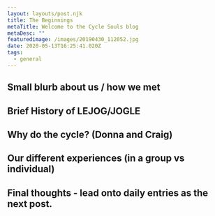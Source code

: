 ```yaml
---
layout: layouts/post.njk
title: The Beginnings
metaTitle: Welcome to the Cycle Souls blog
metaDesc: ""
featuredimage: /images/20190430_112052.jpg
date: 2020-05-13T16:25:41.020Z
tags:
  - general
---
```

## Small blurb about us / how we met



## Brief History of LEJOG/JOGLE



## Why do the cycle? (Donna and Craig)



## Our different experiences (in a group vs individual)



## Final thoughts - lead onto daily entries as the next post.